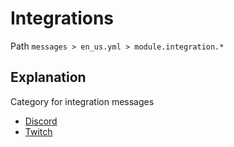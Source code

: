 # Integrations
Path `messages > en_us.yml > module.integration.*`

## Explanation
Category for integration messages
- [Discord](/en/messages/en_us/module/integration/discord/)
- [Twitch](/en/messages/en_us/module/integration/twitch/)
